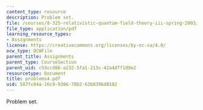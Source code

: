 ```yaml
---
content_type: resource
description: Problem set.
file: /courses/8-325-relativistic-quantum-field-theory-iii-spring-2003/507fc04a16c9938670b263b839bd8182_problems4.pdf
file_type: application/pdf
learning_resource_types:
- Assignments
license: https://creativecommons.org/licenses/by-nc-sa/4.0/
ocw_type: OCWFile
parent_title: Assignments
parent_type: CourseSection
parent_uid: c53ccd66-a232-5fa1-213c-42a4dff180e2
resourcetype: Document
title: problems4.pdf
uid: 507fc04a-16c9-9386-70b2-63b839bd8182
---
```

Problem set.